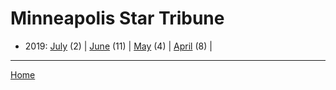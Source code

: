 # Minneapolis Star Tribune

  * 2019: 
      [July](./minneapolis-star-tribune-2019-07.md) (2) | 
      [June](./minneapolis-star-tribune-2019-06.md) (11) | 
      [May](./minneapolis-star-tribune-2019-05.md) (4) | 
      [April](./minneapolis-star-tribune-2019-04.md) (8) | 

----

[Home](../)
